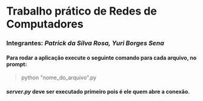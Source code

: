 # Trabalho prático de Redes de Computadores

### Integrantes: *Patrick da Silva Rosa, Yuri Borges Sena*

#### Para rodar a aplicação execute o seguinte comando para cada arquivo, no prompt:
> python "nome_do_arquivo".py


#### *server.py* deve ser executado primeiro pois é ele quem abre a conexão.